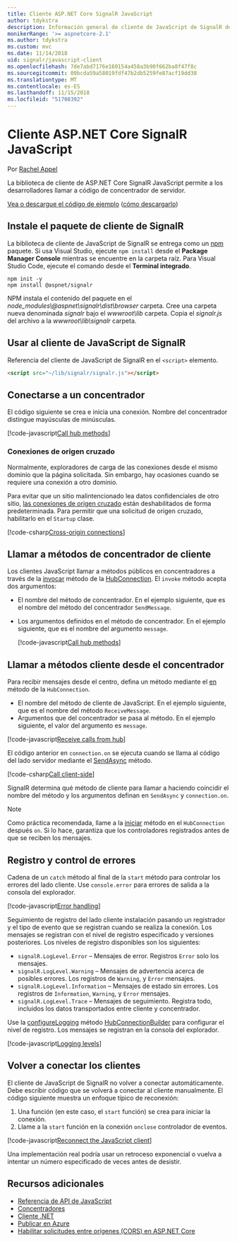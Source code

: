 ```yaml
---
title: Cliente ASP.NET Core SignalR JavaScript
author: tdykstra
description: Información general de cliente de JavaScript de SignalR de ASP.NET Core.
monikerRange: '>= aspnetcore-2.1'
ms.author: tdykstra
ms.custom: mvc
ms.date: 11/14/2018
uid: signalr/javascript-client
ms.openlocfilehash: 7de7abd7176e160154a458a3b90f662ba8f47f8c
ms.sourcegitcommit: 09bcda59a58019fdf47b2db5259fe87acf19dd38
ms.translationtype: MT
ms.contentlocale: es-ES
ms.lasthandoff: 11/15/2018
ms.locfileid: "51708392"
---
```

# <a name="aspnet-core-signalr-javascript-client"></a>Cliente ASP.NET Core SignalR JavaScript

Por [Rachel Appel](http://twitter.com/rachelappel)

La biblioteca de cliente de ASP.NET Core SignalR JavaScript permite a los desarrolladores llamar a código de concentrador de servidor.

[Vea o descargue el código de ejemplo](https://github.com/aspnet/Docs/tree/live/aspnetcore/signalr/javascript-client/sample) ([cómo descargarlo](xref:index#how-to-download-a-sample))

## <a name="install-the-signalr-client-package"></a>Instale el paquete de cliente de SignalR

La biblioteca de cliente de JavaScript de SignalR se entrega como un [npm](https://www.npmjs.com/) paquete. Si usa Visual Studio, ejecute `npm install` desde el **Package Manager Console** mientras se encuentre en la carpeta raíz. Para Visual Studio Code, ejecute el comando desde el **Terminal integrado**.

  ```console
  npm init -y
  npm install @aspnet/signalr
  ```

NPM instala el contenido del paquete en el *node_modules\\@aspnet\signalr\dist\browser* carpeta. Cree una carpeta nueva denominada *signalr* bajo el *wwwroot\\lib* carpeta. Copia el *signalr.js* del archivo a la *wwwroot\lib\signalr* carpeta.

## <a name="use-the-signalr-javascript-client"></a>Usar al cliente de JavaScript de SignalR

Referencia del cliente de JavaScript de SignalR en el `<script>` elemento.

```html
<script src="~/lib/signalr/signalr.js"></script>
```

## <a name="connect-to-a-hub"></a>Conectarse a un concentrador

El código siguiente se crea e inicia una conexión. Nombre del concentrador distingue mayúsculas de minúsculas.

[!code-javascript[Call hub methods](javascript-client/sample/wwwroot/js/chat.js?range=9-12,28)]

### <a name="cross-origin-connections"></a>Conexiones de origen cruzado

Normalmente, exploradores de carga de las conexiones desde el mismo dominio que la página solicitada. Sin embargo, hay ocasiones cuando se requiere una conexión a otro dominio.

Para evitar que un sitio malintencionado lea datos confidenciales de otro sitio, [las conexiones de origen cruzado](xref:security/cors) están deshabilitados de forma predeterminada. Para permitir que una solicitud de origen cruzado, habilitarlo en el `Startup` clase.

[!code-csharp[Cross-origin connections](javascript-client/sample/Startup.cs?highlight=29-35,56)]

## <a name="call-hub-methods-from-client"></a>Llamar a métodos de concentrador de cliente

Los clientes JavaScript llamar a métodos públicos en concentradores a través de la [invocar](/javascript/api/%40aspnet/signalr/hubconnection#invoke) método de la [HubConnection](/javascript/api/%40aspnet/signalr/hubconnection). El `invoke` método acepta dos argumentos:

* El nombre del método de concentrador. En el ejemplo siguiente, que es el nombre del método del concentrador `SendMessage`.
* Los argumentos definidos en el método de concentrador. En el ejemplo siguiente, que es el nombre del argumento `message`.

  [!code-javascript[Call hub methods](javascript-client/sample/wwwroot/js/chat.js?range=24)]

## <a name="call-client-methods-from-hub"></a>Llamar a métodos cliente desde el concentrador

Para recibir mensajes desde el centro, defina un método mediante el [en](/javascript/api/%40aspnet/signalr/hubconnection#on) método de la `HubConnection`.

* El nombre del método de cliente de JavaScript. En el ejemplo siguiente, que es el nombre del método `ReceiveMessage`.
* Argumentos que del concentrador se pasa al método. En el ejemplo siguiente, el valor del argumento es `message`.

[!code-javascript[Receive calls from hub](javascript-client/sample/wwwroot/js/chat.js?range=14-19)]

El código anterior en `connection.on` se ejecuta cuando se llama al código del lado servidor mediante el [SendAsync](/dotnet/api/microsoft.aspnetcore.signalr.clientproxyextensions.sendasync) método.

[!code-csharp[Call client-side](javascript-client/sample/hubs/chathub.cs?range=8-11)]

SignalR determina qué método de cliente para llamar a haciendo coincidir el nombre del método y los argumentos definan en `SendAsync` y `connection.on`.

> [!NOTE]
> Como práctica recomendada, llame a la [iniciar](/javascript/api/%40aspnet/signalr/hubconnection#start) método en el `HubConnection` después `on`. Si lo hace, garantiza que los controladores registrados antes de que se reciben los mensajes.

## <a name="error-handling-and-logging"></a>Registro y control de errores

Cadena de un `catch` método al final de la `start` método para controlar los errores del lado cliente. Use `console.error` para errores de salida a la consola del explorador.

[!code-javascript[Error handling](javascript-client/sample/wwwroot/js/chat.js?range=28)]

Seguimiento de registro del lado cliente instalación pasando un registrador y el tipo de evento que se registran cuando se realiza la conexión. Los mensajes se registran con el nivel de registro especificado y versiones posteriores. Los niveles de registro disponibles son los siguientes:

* `signalR.LogLevel.Error` &ndash; Mensajes de error. Registros `Error` solo los mensajes.
* `signalR.LogLevel.Warning` &ndash; Mensajes de advertencia acerca de posibles errores. Los registros de `Warning`, y `Error` mensajes.
* `signalR.LogLevel.Information` &ndash; Mensajes de estado sin errores. Los registros de `Information`, `Warning`, y `Error` mensajes.
* `signalR.LogLevel.Trace` &ndash; Mensajes de seguimiento. Registra todo, incluidos los datos transportados entre cliente y concentrador.

Use la [configureLogging](/javascript/api/%40aspnet/signalr/hubconnectionbuilder#configurelogging) método [HubConnectionBuilder](/javascript/api/%40aspnet/signalr/hubconnectionbuilder) para configurar el nivel de registro. Los mensajes se registran en la consola del explorador.

[!code-javascript[Logging levels](javascript-client/sample/wwwroot/js/chat.js?range=9-12)]

## <a name="reconnect-clients"></a>Volver a conectar los clientes

El cliente de JavaScript de SignalR no volver a conectar automáticamente. Debe escribir código que se volverá a conectar al cliente manualmente. El código siguiente muestra un enfoque típico de reconexión:

1. Una función (en este caso, el `start` función) se crea para iniciar la conexión.
1. Llame a la `start` función en la conexión `onclose` controlador de eventos.

[!code-javascript[Reconnect the JavaScript client](javascript-client/sample/wwwroot/js/chat.js?range=30-42)]

Una implementación real podría usar un retroceso exponencial o vuelva a intentar un número especificado de veces antes de desistir. 

## <a name="additional-resources"></a>Recursos adicionales

* [Referencia de API de JavaScript](/javascript/api/?view=signalr-js-latest)
* [Concentradores](xref:signalr/hubs)
* [Cliente .NET](xref:signalr/dotnet-client)
* [Publicar en Azure](xref:signalr/publish-to-azure-web-app)
* [Habilitar solicitudes entre orígenes (CORS) en ASP.NET Core](xref:security/cors)
